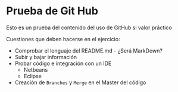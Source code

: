 # Prueba de Git Hub

Esto es un prueba del contenido del uso de GitHub si valor práctico

Cuestiones que deben hacerse en el ejercicio:

* Comprobar el lenguaje del README.md - ¿Será MarkDown?
* Subir y bajar información
* Probar código e integración con un IDE
	* Netbeans
	* Eclipse
* Creación de `Branches` y `Merge` en el Master del código
